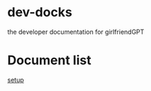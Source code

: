 # dev-docks
the developer documentation for girlfriendGPT

# Document list
[setup](https://github.com/girlfriendGPT/dev-docks/blob/main/setup.md)
